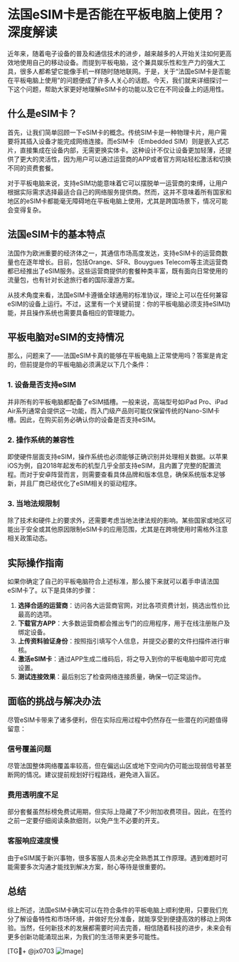# 法国eSIM卡是否能在平板电脑上使用？深度解读

近年来，随着电子设备的普及和通信技术的进步，越来越多的人开始关注如何更高效地使用自己的移动设备。而提到平板电脑，这个兼具娱乐性和生产力的强大工具，很多人都希望它能像手机一样随时随地联网。于是，关于“法国eSIM卡是否能在平板电脑上使用”的问题便成了许多人关心的话题。今天，我们就来详细探讨一下这个问题，帮助大家更好地理解eSIM卡的功能以及它在不同设备上的适用性。

## 什么是eSIM卡？

首先，让我们简单回顾一下eSIM卡的概念。传统SIM卡是一种物理卡片，用户需要将其插入设备才能完成网络连接。而eSIM卡（Embedded SIM）则是嵌入式芯片，直接集成在设备内部，无需更换实体卡。这种设计不仅让设备更加轻薄，还提供了更大的灵活性，因为用户可以通过运营商的APP或者官方网站轻松激活和切换不同的资费套餐。

对于平板电脑来说，支持eSIM功能意味着它可以摆脱单一运营商的束缚，让用户根据实际需求选择最适合自己的网络服务提供商。然而，这并不意味着所有国家和地区的eSIM卡都能毫无障碍地在平板电脑上使用，尤其是跨国场景下，情况可能会变得复杂。

## 法国eSIM卡的基本特点

法国作为欧洲重要的经济体之一，其通信市场高度发达，支持eSIM卡的运营商数量也在逐年增长。目前，包括Orange、SFR、Bouygues Telecom等主流运营商都已经推出了eSIM服务。这些运营商提供的套餐种类丰富，既有面向日常使用的流量包，也有针对长途旅行者的国际漫游方案。

从技术角度来看，法国eSIM卡遵循全球通用的标准协议，理论上可以在任何兼容eSIM的设备上运行。不过，这里有一个关键前提：你的平板电脑必须支持eSIM功能，并且操作系统也需要具备相应的管理能力。

## 平板电脑对eSIM的支持情况

那么，问题来了——法国eSIM卡真的能够在平板电脑上正常使用吗？答案是肯定的，但前提是你的平板电脑必须满足以下几个条件：

### 1. 设备是否支持eSIM
并非所有的平板电脑都配备了eSIM插槽。一般来说，高端型号如iPad Pro、iPad Air系列通常会提供这一功能，而入门级产品则可能仅保留传统的Nano-SIM卡槽。因此，在购买前务必确认你的设备是否支持eSIM。

### 2. 操作系统的兼容性
即使硬件层面支持eSIM，操作系统也必须能够正确识别并处理相关数据。以苹果iOS为例，自2018年起发布的机型几乎全部支持eSIM，且内置了完整的配置流程。而对于安卓阵营而言，则需要查看具体品牌和版本信息，确保系统版本足够新，并且厂商已经优化了eSIM相关的驱动程序。

### 3. 当地法规限制
除了技术和硬件上的要求外，还需要考虑当地法律法规的影响。某些国家或地区可能出于安全或其他原因限制eSIM卡的应用范围，尤其是在跨境使用时需格外注意相关政策动态。

## 实际操作指南

如果你确定了自己的平板电脑符合上述标准，那么接下来就可以着手申请法国eSIM卡了。以下是具体的步骤：

1. **选择合适的运营商**：访问各大运营商官网，对比各项资费计划，挑选出性价比最高的选项。
2. **下载官方APP**：大多数运营商都会推出专门的应用程序，用于在线注册账户及绑定设备。
3. **上传资料验证身份**：按照指引填写个人信息，并提交必要的文件扫描件进行审核。
4. **激活eSIM卡**：通过APP生成二维码后，将之导入到你的平板电脑中即可完成设置。
5. **测试连接效果**：最后别忘了检查网络连接质量，确保一切正常运作。

## 面临的挑战与解决办法

尽管eSIM卡带来了诸多便利，但在实际应用过程中仍然存在一些潜在的问题值得留意：

### 信号覆盖问题
尽管法国整体网络覆盖率较高，但在偏远山区或地下空间内仍可能出现弱信号甚至断网的情况。建议提前规划好行程路线，避免进入盲区。

### 费用透明度不足
部分套餐虽然标榜免费试用期，但实际上隐藏了不少附加收费项目。因此，在签约之前一定要仔细阅读条款细则，以免产生不必要的开支。

### 客服响应速度慢
由于eSIM属于新兴事物，很多客服人员未必完全熟悉其工作原理。遇到难题时可能需要多次沟通才能找到解决方案，耐心等待是很重要的。

## 总结

综上所述，法国eSIM卡确实可以在符合条件的平板电脑上顺利使用，只要我们充分了解设备特性和市场环境，并做好充分准备，就能享受到便捷高效的移动上网体验。当然，任何新技术的发展都需要时间去完善，相信随着科技的进步，未来会有更多创新功能涌现出来，为我们的生活带来更多可能性。

[TG💪+ @jx0703 ![Image](https://github.com/user-attachments/assets/dbca1d08-cadb-493c-b0ec-ad6f7a83f270)]